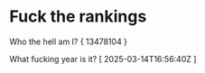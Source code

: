 # Fuck the rankings

Who the hell am I?
{ 13478104 }

What fucking year is it?
[ 2025-03-14T16:56:40Z ]
